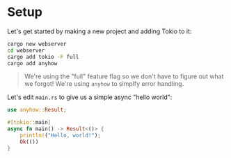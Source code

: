 # Setup

Let's get started by making a new project and adding Tokio to it:

```bash
cargo new webserver
cd webserver
cargo add tokio -F full
cargo add anyhow
```

> We're using the "full" feature flag so we don't have to figure out what we forgot! We're using `anyhow` to simplfy error handling.

Let's edit `main.rs` to give us a simple async "hello world":

```rust
use anyhow::Result;

#[tokio::main]
async fn main() -> Result<()> {
    println!("Hello, world!");
    Ok(())
}
```